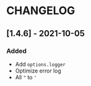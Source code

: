 # CHANGELOG

## [1.4.6] - 2021-10-05
### Added
- Add `options.logger`
- Optimize error log
- All `"` to `'`